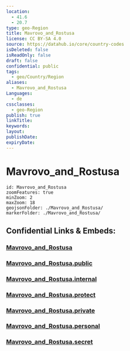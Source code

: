 ```yaml
---
location:
  - 41.6
  - 20.7
type: geo-Region
title: Mavrovo_and_Rostusa
license: CC BY-SA 4.0
source: https://datahub.io/core/country-codes
isDeleted: false
isReadOnly: false
draft: false
confidential: public
tags:
  - geo/Country/Region
aliases:
  - Mavrovo_and_Rostusa
Languages:
  - de
cssclasses:
  - geo-Region
publish: true
linkTitle:
keywords:
layout:
publishDate:
expiryDate:
---
```


# Mavrovo_and_Rostusa

```leaflet
id: Mavrovo_and_Rostusa
zoomFeatures: true 
minZoom: 2 
maxZoom: 18
geojsonFolder: ./Mavrovo_and_Rostusa/
markerFolder: ./Mavrovo_and_Rostusa/
```


## Confidential Links & Embeds: 

### [Mavrovo_and_Rostusa](/_Standards/Earth/Continent/Europe/Europe~South/Macedonia~North/Municipalities~Macedonia/Mavrovo_and_Rostusa.md) 

### [Mavrovo_and_Rostusa.public](/_public/Earth/Continent/Europe/Europe~South/Macedonia~North/Municipalities~Macedonia/Mavrovo_and_Rostusa.public.md) 

### [Mavrovo_and_Rostusa.internal](/_internal/Earth/Continent/Europe/Europe~South/Macedonia~North/Municipalities~Macedonia/Mavrovo_and_Rostusa.internal.md) 

### [Mavrovo_and_Rostusa.protect](/_protect/Earth/Continent/Europe/Europe~South/Macedonia~North/Municipalities~Macedonia/Mavrovo_and_Rostusa.protect.md) 

### [Mavrovo_and_Rostusa.private](/_private/Earth/Continent/Europe/Europe~South/Macedonia~North/Municipalities~Macedonia/Mavrovo_and_Rostusa.private.md) 

### [Mavrovo_and_Rostusa.personal](/_personal/Earth/Continent/Europe/Europe~South/Macedonia~North/Municipalities~Macedonia/Mavrovo_and_Rostusa.personal.md) 

### [Mavrovo_and_Rostusa.secret](/_secret/Earth/Continent/Europe/Europe~South/Macedonia~North/Municipalities~Macedonia/Mavrovo_and_Rostusa.secret.md)

